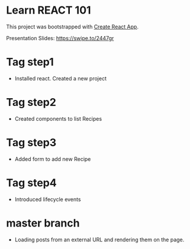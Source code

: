 # Learn REACT 101

This project was bootstrapped with [Create React App](https://github.com/facebookincubator/create-react-app).

Presentation Slides: https://swipe.to/2447gr

# Tag step1
- Installed react. Created a new project

# Tag step2
- Created components to list Recipes

# Tag step3
- Added form to add new Recipe

# Tag step4 
- Introduced lifecycle events

# master branch 
- Loading posts from an external URL and rendering them on the page.